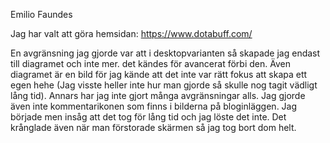 Emilio Faundes

Jag har valt att göra hemsidan: https://www.dotabuff.com/

En avgränsning jag gjorde var att i desktopvarianten så skapade jag endast till diagramet och inte mer. det kändes för avancerat förbi den. Även diagramet är en bild för jag kände att det inte var rätt fokus att skapa ett egen hehe (Jag visste heller inte hur man gjorde så skulle nog tagit vädligt lång tid). Annars har jag inte gjort många avgränsningar alls. Jag gjorde även inte kommentarikonen som finns i bilderna på bloginläggen. Jag började men insåg att det tog för lång tid och jag löste det inte. Det krånglade även när man förstorade skärmen så jag tog bort dom helt.